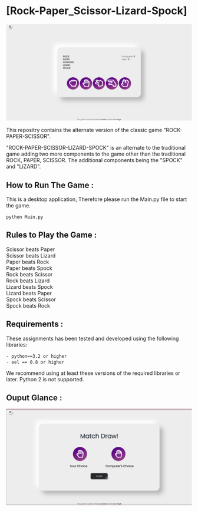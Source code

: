 # [Rock-Paper_Scissor-Lizard-Spock]

![](Home.png)

This repositry contains the alternate version of the classic game "ROCK-PAPER-SCISSOR". 

"ROCK-PAPER-SCISSOR-LIZARD-SPOCK" is an alternate to the traditional game adding two more components to the game other than the traditional ROCK, PAPER, SCISSOR. The additional components being the "SPOCK" and "LIZARD". 

## How to Run The Game :

This is a desktop application, Therefore please run the Main.py file to start the game.
    
    python Main.py

## Rules to Play the Game :

Scissor beats Paper <br>
Scissor beats Lizard<br>
Paper beats Rock<br>
Paper beats Spock<br>
Rock beats Scissor<br>
Rock beats Lizard<br>
Lizard beats Spock<br>
Lizard beats Paper<br>
Spock beats Scissor<br>
Spock beats Rock<br>

## Requirements :

These assignments has been tested and developed using the following libraries: 

    - python==3.2 or higher
    - eel == 0.8 or higher
    
We recommend using at least these versions of the required libraries or later. Python 2 is not supported.
    
## Ouput Glance :

![](output.png)
